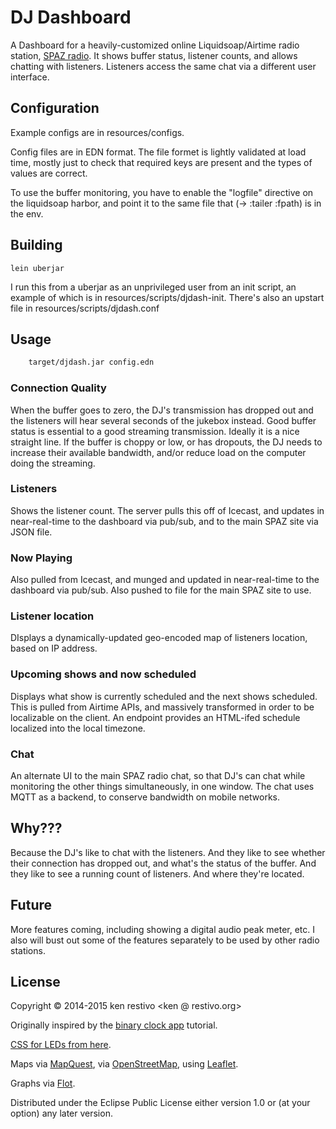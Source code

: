 # DJ Dashboard

A Dashboard for a heavily-customized online Liquidsoap/Airtime radio station, [SPAZ radio](http://spaz.org/radio). It shows buffer status, listener counts, and allows chatting with listeners. Listeners access the same chat via a different user interface.

## Configuration

Example configs are in resources/configs.

Config files are in EDN format. The file formet is lightly validated at load time, mostly just to check that required keys are present and the types of values are correct.

To use the buffer monitoring, you have to enable the "logfile" directive on the liquidsoap harbor, and point it to the same file that (-> :tailer :fpath) is in the env.

## Building

```shell
lein uberjar
```
I run this from a uberjar as an unprivileged user from an init script, an example of which is in resources/scripts/djdash-init. There's also an upstart file in resources/scripts/djdash.conf

## Usage

```sh
	target/djdash.jar config.edn
```


### Connection Quality
When the buffer goes to zero, the DJ's transmission has dropped out and the listeners will hear several seconds of the jukebox instead. Good buffer status is essential to a good streaming transmission. Ideally it is a nice straight line. If the buffer is choppy or low, or has dropouts, the DJ needs to increase their available bandwidth, and/or reduce load on the computer doing the streaming.

### Listeners
Shows the listener count. The server pulls this off of Icecast, and updates in near-real-time to the dashboard via pub/sub, and to the main SPAZ site via JSON file.

### Now Playing
Also pulled from Icecast, and munged and updated in near-real-time to the dashboard via pub/sub. Also pushed to file for the main SPAZ site to use.

### Listener location
DIsplays a dynamically-updated geo-encoded map of listeners location, based on IP address.

### Upcoming shows and now scheduled
Displays what show is currently scheduled and the next shows scheduled. This is pulled from Airtime APIs, and massively transformed in order to be localizable on the client. An endpoint provides an HTML-ifed schedule localized into the local timezone.

### Chat
An alternate UI to the main SPAZ radio chat, so that DJ's can chat while monitoring the other things simultaneously, in one window. The chat uses MQTT as a backend, to conserve bandwidth on mobile networks.

## Why???

Because the DJ's like to chat with the listeners. And they like to see whether their connection has dropped out, and what's the status of the buffer. And they like to see a running count of listeners. And where they're located.

## Future

More features coming, including showing a digital audio peak meter, etc. I also will bust out some of the features separately to be used by other radio stations.

## License

Copyright © 2014-2015 ken restivo <ken @ restivo.org>

Originally inspired by the [binary clock app](https://github.com/fredyr/binclock) tutorial.

[CSS for LEDs from here](https://github.com/aus/led.css).

Maps via [MapQuest](http://www.mapquest.com/), via [OpenStreetMap](http://www.openstreetmap.org/), using [Leaflet](http://leafletjs.com/).

Graphs via [Flot](http://www.flotcharts.org/).

Distributed under the Eclipse Public License either version 1.0 or (at your option) any later version.
